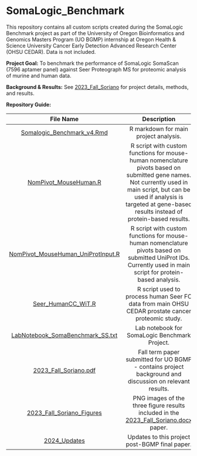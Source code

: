 # SomaLogic_Benchmark

This repository contains all custom scripts created during the SomaLogic Benchmark project as part of the University of Oregon Bioinformatics and Genomics Masters Program (UO BGMP) internship at Oregon Health & Science University Cancer Early Detection Advanced Research Center (OHSU CEDAR). Data is not included.

**Project Goal:** To benchmark the performance of SomaLogic SomaScan (7596 aptamer panel) against Seer Proteograph MS for proteomic analysis of murine and human data.

**Background & Results:** See [2023_Fall_Soriano](2023_Fall_Soriano.pdf) for project details, methods, and results.

**Repository Guide:**

| File Name | Description |
| :---:   | :---: |
| [Somalogic_Benchmark_v4.Rmd](Somalogic_Benchmark_v4.Rmd) | R markdown for main project analysis. |
| [NomPivot_MouseHuman.R](NomPivot_MouseHuman.R) | R script with custom functions for mouse-human nomenclature pivots based on submitted gene names. Not currently used in main script, but can be used if analysis is targeted at gene-based results instead of protein-based results. |
| [NomPivot_MouseHuman_UniProtInput.R](NomPivot_MouseHuman_UniProtInput.R) | R script with custom functions for mouse-human nomenclature pivots based on submitted UniProt IDs. Currently used in main script for protein-based analysis. |
| [Seer_HumanCC_WiT.R](Seer_HumanCC_WiT.R) | R script used to process human Seer FC data from main OHSU CEDAR prostate cancer proteomic study. |
| [LabNotebook_SomaBenchmark_SS.txt](LabNotebook_SomaBenchmark_SS.txt) | Lab notebook for SomaLogic Benchmark Project. |
| [2023_Fall_Soriano.pdf](2023_Fall_Soriano.pdf) | Fall term paper submitted for UO BGMP - contains project background and discussion on relevant results. |
| [2023_Fall_Soriano_Figures](2023_Fall_Soriano_Figures) | PNG images of the three figure results included in the [2023_Fall_Soriano.docx](2023_Fall_Soriano.docx) paper. |
| [2024_Updates](2024_Updates) | Updates to this project post-BGMP final paper. |
